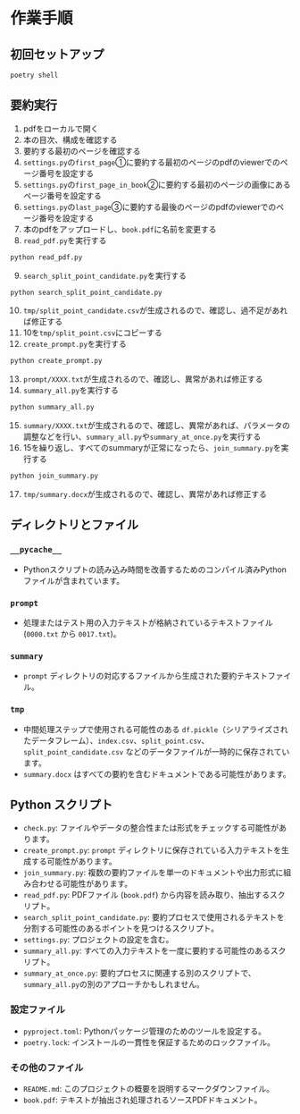 # 作業手順

## 初回セットアップ
```bash
poetry shell
```

## 要約実行
1. pdfをローカルで開く
2. 本の目次、構成を確認する
3. 要約する最初のページを確認する
4. `settings.py`の`first_page`①に要約する最初のページのpdfのviewerでのページ番号を設定する
5. `settings.py`の`first_page_in_book`②に要約する最初のページの画像にあるページ番号を設定する
6. `settings.py`の`last_page`③に要約する最後のページのpdfのviewerでのページ番号を設定する
7. 本のpdfをアップロードし、`book.pdf`に名前を変更する
8. `read_pdf.py`を実行する
```bash
python read_pdf.py
```
9. `search_split_point_candidate.py`を実行する
```bash
python search_split_point_candidate.py
```
10. `tmp/split_point_candidate.csv`が生成されるので、確認し、過不足があれば修正する
11. 10を`tmp/split_point.csv`にコピーする
12. `create_prompt.py`を実行する
```bash
python create_prompt.py
```
13. `prompt/XXXX.txt`が生成されるので、確認し、異常があれば修正する
14. `summary_all.py`を実行する
```bash
python summary_all.py
```
15. `summary/XXXX.txt`が生成されるので、確認し、異常があれば、パラメータの調整などを行い、`summary_all.py`や`summary_at_once.py`を実行する
16. 15を繰り返し、すべてのsummaryが正常になったら、`join_summary.py`を実行する
```bash
python join_summary.py
```
17. `tmp/summary.docx`が生成されるので、確認し、異常があれば修正する


## ディレクトリとファイル

### `__pycache__`
- Pythonスクリプトの読み込み時間を改善するためのコンパイル済みPythonファイルが含まれています。

### `prompt`
- 処理またはテスト用の入力テキストが格納されているテキストファイル (`0000.txt` から `0017.txt`)。

### `summary`
- `prompt` ディレクトリの対応するファイルから生成された要約テキストファイル。

### `tmp`
- 中間処理ステップで使用される可能性のある `df.pickle`（シリアライズされたデータフレーム）、`index.csv`、`split_point.csv`、`split_point_candidate.csv` などのデータファイルが一時的に保存されています。
- `summary.docx` はすべての要約を含むドキュメントである可能性があります。

## Python スクリプト

- `check.py`: ファイルやデータの整合性または形式をチェックする可能性があります。
- `create_prompt.py`: `prompt` ディレクトリに保存されている入力テキストを生成する可能性があります。
- `join_summary.py`: 複数の要約ファイルを単一のドキュメントや出力形式に組み合わせる可能性があります。
- `read_pdf.py`: PDFファイル (`book.pdf`) から内容を読み取り、抽出するスクリプト。
- `search_split_point_candidate.py`: 要約プロセスで使用されるテキストを分割する可能性のあるポイントを見つけるスクリプト。
- `settings.py`: プロジェクトの設定を含む。
- `summary_all.py`: すべての入力テキストを一度に要約する可能性のあるスクリプト。
- `summary_at_once.py`: 要約プロセスに関連する別のスクリプトで、`summary_all.py`の別のアプローチかもしれません。

### 設定ファイル

- `pyproject.toml`: Pythonパッケージ管理のためのツールを設定する。
- `poetry.lock`: インストールの一貫性を保証するためのロックファイル。

### その他のファイル

- `README.md`: このプロジェクトの概要を説明するマークダウンファイル。
- `book.pdf`: テキストが抽出され処理されるソースPDFドキュメント。